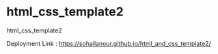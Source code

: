# html_css_template2
html_css_template2

Deployment Link :
https://sohailanour.github.io/html_and_css_template2/
